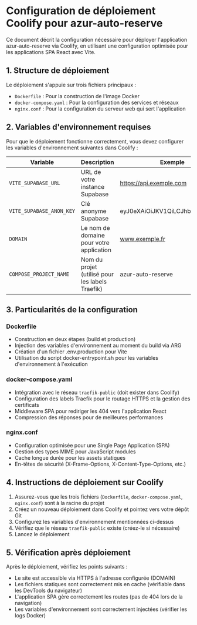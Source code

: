 # Configuration de déploiement Coolify pour azur-auto-reserve

Ce document décrit la configuration nécessaire pour déployer l'application azur-auto-reserve via Coolify, en utilisant une configuration optimisée pour les applications SPA React avec Vite.

## 1. Structure de déploiement

Le déploiement s'appuie sur trois fichiers principaux :

- `Dockerfile` : Pour la construction de l'image Docker
- `docker-compose.yaml` : Pour la configuration des services et réseaux
- `nginx.conf` : Pour la configuration du serveur web qui sert l'application

## 2. Variables d'environnement requises

Pour que le déploiement fonctionne correctement, vous devez configurer les variables d'environnement suivantes dans Coolify :

| Variable | Description | Exemple |
|----------|-------------|---------|
| `VITE_SUPABASE_URL` | URL de votre instance Supabase | https://api.exemple.com |
| `VITE_SUPABASE_ANON_KEY` | Clé anonyme Supabase | eyJ0eXAiOiJKV1QiLCJhbGciOiJIUzI... |
| `DOMAIN` | Le nom de domaine pour votre application | www.exemple.fr |
| `COMPOSE_PROJECT_NAME` | Nom du projet (utilisé pour les labels Traefik) | azur-auto-reserve |

## 3. Particularités de la configuration

### Dockerfile

- Construction en deux étapes (build et production)
- Injection des variables d'environnement au moment du build via ARG
- Création d'un fichier .env.production pour Vite
- Utilisation du script docker-entrypoint.sh pour les variables d'environnement à l'exécution

### docker-compose.yaml

- Intégration avec le réseau `traefik-public` (doit exister dans Coolify)
- Configuration des labels Traefik pour le routage HTTPS et la gestion des certificats
- Middleware SPA pour rediriger les 404 vers l'application React
- Compression des réponses pour de meilleures performances

### nginx.conf

- Configuration optimisée pour une Single Page Application (SPA)
- Gestion des types MIME pour JavaScript modules
- Cache longue durée pour les assets statiques
- En-têtes de sécurité (X-Frame-Options, X-Content-Type-Options, etc.)

## 4. Instructions de déploiement sur Coolify

1. Assurez-vous que les trois fichiers (`Dockerfile`, `docker-compose.yaml`, `nginx.conf`) sont à la racine du projet
2. Créez un nouveau déploiement dans Coolify et pointez vers votre dépôt Git
3. Configurez les variables d'environnement mentionnées ci-dessus
4. Vérifiez que le réseau `traefik-public` existe (créez-le si nécessaire)
5. Lancez le déploiement

## 5. Vérification après déploiement

Après le déploiement, vérifiez les points suivants :

- Le site est accessible via HTTPS à l'adresse configurée (DOMAIN)
- Les fichiers statiques sont correctement mis en cache (vérifiable dans les DevTools du navigateur)
- L'application SPA gère correctement les routes (pas de 404 lors de la navigation)
- Les variables d'environnement sont correctement injectées (vérifier les logs Docker)
